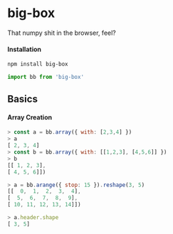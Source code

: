# big-box

That numpy shit in the browser, feel?

#### Installation

```sh
npm install big-box
```

```js
import bb from 'big-box'
```
## Basics

#### Array Creation

```js
> const a = bb.array({ with: [2,3,4] })
> a
[ 2, 3, 4]
> const b = bb.array({ with: [[1,2,3], [4,5,6]] })
> b
[[ 1, 2, 3],
[ 4, 5, 6]])
```

```js
> a = bb.arange({ stop: 15 }).reshape(3, 5)
[[  0,  1,  2,  3,  4],
[  5,  6,  7,  8,  9],
[ 10, 11, 12, 13, 14]])

> a.header.shape
[ 3, 5]

```

